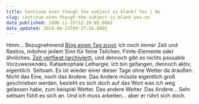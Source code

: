 ```yaml
---
title: Continue even though the subject is blank? Yes | No
slug: continue-even-though-the-subject-is-blank-yes-no
date_published: 2006-11-25T12:28:05.000Z
date_updated: 2018-08-22T09:37:56.000Z
---
```


Hmm... Bezugnehmend [Blog einen Tag zuvor](__GHOST_URL__/24/was-soll-ich-schreiben/) ich noch immer Zeit und Rastlos, mitohne jedem Sinn für feine Teilchen, Finite-Elemente oder ähnliches. [Zeit verfliegt (archiviert)](http://web.archive.org/web/20220521181500/http://www.toms-area-x.de/wordpress/?p=415), und dennoch gibt es nichts passable Vorzuweisendes. Katastrophale Lethargie. Ich bin gefangen, dennoch aktiv, eigentlich. Seltsam. Es ist wieder einer dieser Tage ohne Wetter da draußen. Nicht das Eine, noch das Andere. Das Andere müsste eigentlich groß geschrieben werden, bezieht es sich doch auf das Wort was ich weg gelassen habe, zum beispiel Wetter. Das andere Wetter. Das Andere... Sehr seltsam fühlt es sich an. Und ich muss arbeiten... aber er rührt sich doch.
